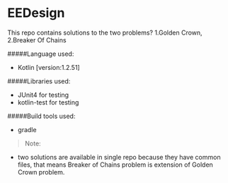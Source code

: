 # EEDesign

This repo contains solutions to the two problems? 1.Golden Crown, 2.Breaker Of Chains

#####Language used:
  * Kotlin [version:1.2.51]
  
#####Libraries used:
  * JUnit4 for testing
  * kotlin-test for testing

#####Build tools used:
  * gradle

> Note: 
   * two solutions are available in single repo because they have common files, that means Breaker of Chains problem is extension of Golden Crown problem. 